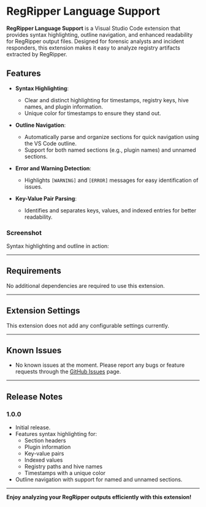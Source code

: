 # RegRipper Language Support

**RegRipper Language Support** is a Visual Studio Code extension that provides syntax highlighting, outline navigation, and enhanced readability for RegRipper output files. Designed for forensic analysts and incident responders, this extension makes it easy to analyze registry artifacts extracted by RegRipper.

## Features

- **Syntax Highlighting**:
  - Clear and distinct highlighting for timestamps, registry keys, hive names, and plugin information.
  - Unique color for timestamps to ensure they stand out.
  
- **Outline Navigation**:
  - Automatically parse and organize sections for quick navigation using the VS Code outline.
  - Support for both named sections (e.g., plugin names) and unnamed sections.

- **Error and Warning Detection**:
  - Highlights `[WARNING]` and `[ERROR]` messages for easy identification of issues.

- **Key-Value Pair Parsing**:
  - Identifies and separates keys, values, and indexed entries for better readability.

### Screenshot
Syntax highlighting and outline in action:

---

## Requirements

No additional dependencies are required to use this extension.

---

## Extension Settings

This extension does not add any configurable settings currently.

---

## Known Issues

- No known issues at the moment. Please report any bugs or feature requests through the [GitHub Issues](https://github.com/teismar/regripper-syntax-for-vscode/issues) page.

---

## Release Notes

### 1.0.0

- Initial release.
- Features syntax highlighting for:
  - Section headers
  - Plugin information
  - Key-value pairs
  - Indexed values
  - Registry paths and hive names
  - Timestamps with a unique color
- Outline navigation with support for named and unnamed sections.

---

**Enjoy analyzing your RegRipper outputs efficiently with this extension!**